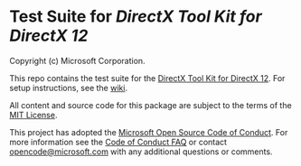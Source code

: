 # Test Suite for _DirectX Tool Kit for DirectX 12_

Copyright (c) Microsoft Corporation.

This repo contains the test suite for the [DirectX Tool Kit for DirectX 12](https://github.com/Microsoft/DirectXTK12). For setup instructions, see the [wiki](https://github.com/walbourn/directxtk12test/wiki).

All content and source code for this package are subject to the terms of the [MIT License](http://opensource.org/licenses/MIT).

This project has adopted the [Microsoft Open Source Code of Conduct](https://opensource.microsoft.com/codeofconduct/). For more information see the [Code of Conduct FAQ](https://opensource.microsoft.com/codeofconduct/faq/) or contact [opencode@microsoft.com](mailto:opencode@microsoft.com) with any additional questions or comments.

